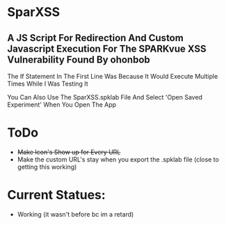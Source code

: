 # SparXSS

## A JS Script For Redirection And Custom Javascript Execution For The SPARKvue XSS Vulnerability Found By ohonbob

The If Statement In The First Line Was Because It Would Execute Multiple Times While I Was Testing It

You Can Also Use The SparXSS.spklab File And Select 'Open Saved Experiment' When You Open The App

# ToDo
- ~~Make Icon's Show up for Every URL~~
- Make the custom URL's stay when you export the .spklab file (close to getting this working)

# Current Statues:
- Working (it wasn't before bc im a retard)
